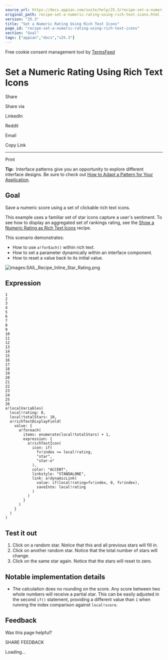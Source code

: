 ```yaml
---
source_url: https://docs.appian.com/suite/help/25.3/recipe-set-a-numeric-rating-using-rich-text-icons.html
original_path: recipe-set-a-numeric-rating-using-rich-text-icons.html
version: "25.3"
title: "Set a Numeric Rating Using Rich Text Icons"
page_id: "recipe-set-a-numeric-rating-using-rich-text-icons"
section: "Goal"
tags: ["appian","docs","v25.3"]
---
```



Free cookie consent management tool by [TermsFeed](https://www.termsfeed.com/)

# Set a Numeric Rating Using Rich Text Icons

Share

Share via

LinkedIn

Reddit

Email

Copy Link

* * *

Print

**Tip:**  Interface patterns give you an opportunity to explore different interface designs. Be sure to check out [How to Adapt a Pattern for Your Application](Adapt_a_SAIL_Recipe_to_Work_with_My_Applications.html).

## Goal

Save a numeric score using a set of clickable rich text icons.

This example uses a familiar set of star icons capture a user's sentiment. To see how to display an aggregated set of rankings rating, see the [Show a Numeric Rating as Rich Text Icons](recipe-show-a-numeric-rating-as-rich-text-icons.html) recipe.

This scenario demonstrates:

-   How to use `a!forEach()` within rich text.
-   How to set a parameter dynamically within an interface component.
-   How to reset a value back to its initial value.

![images:SAIL_Recipe_Inline_Star_Rating.png](images/SAIL_Recipe_Inline_Star_Rating_Set.png)

## Expression

```
1
2
3
4
5
6
7
8
9
10
11
12
13
14
15
16
17
18
19
20
21
22
23
24
25
26
a!localVariables(
  local!rating: 0,
  local!totalStars: 10,
  a!richTextDisplayField(
    value: {
      a!foreach(
        items: enumerate(local!totalStars) + 1,
        expression: {
          a!richTextIcon(
            icon: if(
              fv!index <= local!rating,
              "star",
              "star-o"
            ),
            color: "ACCENT",
            linkstyle: "STANDALONE",
            link: a!dynamicLink(
              value: if(local!rating=fv!index, 0, fv!index),
              saveInto: local!rating
            )
          )
        }
      )
    }
  )
)
```

## Test it out

1.  Click on a random star. Notice that this and all previous stars will fill in.
2.  Click on another random star. Notice that the total number of stars will change.
3.  Click on the same star again. Notice that the stars will reset to zero.

## Notable implementation details

-   The calculation does no rounding on the score. Any score between two whole numbers will receive a partial star. This can be easily adjusted in the second `if()` statement, providing a different value than `1` when running the index comparison against `local!score`.

## Feedback

Was this page helpful?

SHARE FEEDBACK

Loading...